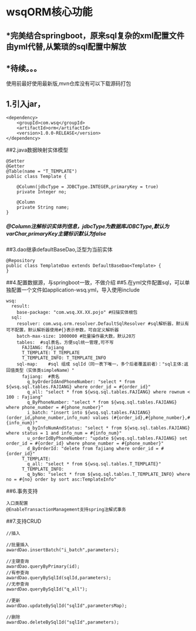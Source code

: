 # wsqORM核心功能

## *完美结合springboot，原来sql复杂的xml配置文件由yml代替,从繁琐的sql配置中解放<br />
## *待续。。。<br />

使用前最好使用最新版,mvn仓库没有可以下载源码打包

## 1.引入jar，
```
<dependency>
	<groupId>com.wsq</groupId>
	<artifactId>orm</artifactId>
    <version>1.0.0-RELEASE</version>
</dependency>

```
##2.java数据映射实体模型
```
@Setter
@Getter
@Table(name = "T_TEMPLATE")
public class Template {

    @Column(jdbcType = JDBCType.INTEGER,primaryKey = true)
    private Integer no;

    @Column
    private String name;
}
```
##### @Column注解标识实体列信息，jdbcType为数据库JDBCType,默认为varChar,primaryKey主键标识默认为false

##3.dao继承defaultBaseDao,泛型为当前实体
```
@Repository
public class TemplateDao extends DefaultBaseDao<Template> {
}
```
##4.配置数据源，与springboot一致，不做介绍
##5.在yml文件配置sql，可以单独配置一个文件如application-wsq.yml，导入使用include
```
wsq:
  result:
    base-package: "com.wsq.XX.XX.pojo" #扫描实体根包
  sql:
    resolver: com.wsq.orm.resolver.DefaultSqlResolver #sql解析器，默认有可不配置，默认解析器使用#{}表示参数，可自定义解析器
    batch-max-size: 1000000 #批量操作最大数，默认20万
    tables:  #sql表名，方便sql统一管理,可不写
      FAJIANG: fajiang
      T_TEMPLATE: T_TEMPLATE
      T_TEMPLATE_INFO: T_TEMPLATE_INFO
    sql-map:    #sql 组成 sqlId（同一表下唯一，多个后者覆盖前者）："sql主体:返回值类型（实体类simpleName）"
      fajiang:  #表名
        q_byOrderIdAndPhoneNumber: "select * from ${wsq.sql.tables.FAJIANG} where order_id = #{order_id}"
        q_all: "select * from ${wsq.sql.tables.FAJIANG} where rownum < 100 : Fajiang"
        q_ByPhoneNumber: "select * from ${wsq.sql.tables.FAJIANG} where phone_number = #{phone_number}"
        i_batch: "insert into ${wsq.sql.tables.FAJIANG} (order_id,phone_number,info_num) values (#{order_id},#{phone_number},#{info_num})"
        q_byInfoNumAndStatus: "select * from ${wsq.sql.tables.FAJIANG} where status = 1 and info_num = #{info_num}"
        u_orderIdByPhoneNumber: "update ${wsq.sql.tables.FAJIANG} set order_id = #{order_id} where phone_number = #{phone_number}"
        d_ByOrderId: "delete from fajiang where order_id = #{order_id}"
      T_TEMPLATE:
        q_all: "select * from ${wsq.sql.tables.T_TEMPLATE}"
      T_TEMPLATE_INFO:
        q_byNo: "select * from ${wsq.sql.tables.T_TEMPLATE_INFO} where no = #{no} order by sort asc:TemplateInfo"
```
##6.事务支持
```
入口类配置
@EnableTransactionManagement支持spring注解式事务
```
##7.支持CRUD
```
//插入

//批量插入
awardDao.insertBatch("i_batch",parameters);

//主键查询
awardDao.queryByPrimary(id);
//有参查询
awardDao.queryBySqlId(sqlId,parameters);
//无参查询
awardDao.queryBySqlId("q_all");

//更新
awardDao.updateBySqlId("sqlId",parametersMap);

//删除
awardDao.deleteBySqlId("sqlId",parameters);
```
